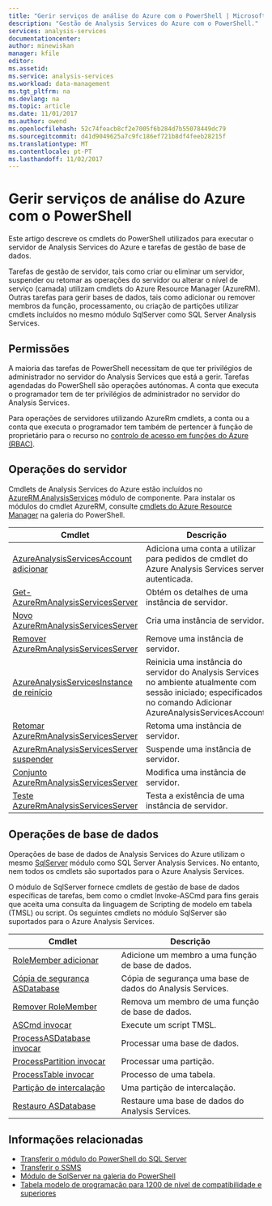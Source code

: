 ```yaml
---
title: "Gerir serviços de análise do Azure com o PowerShell | Microsoft Docs"
description: "Gestão de Analysis Services do Azure com o PowerShell."
services: analysis-services
documentationcenter: 
author: minewiskan
manager: kfile
editor: 
ms.assetid: 
ms.service: analysis-services
ms.workload: data-management
ms.tgt_pltfrm: na
ms.devlang: na
ms.topic: article
ms.date: 11/01/2017
ms.author: owend
ms.openlocfilehash: 52c74feacb8cf2e7005f6b284d7b55078449dc79
ms.sourcegitcommit: d41d9049625a7c9fc186ef721b8df4feeb28215f
ms.translationtype: MT
ms.contentlocale: pt-PT
ms.lasthandoff: 11/02/2017
---
```

# <a name="manage-azure-analysis-services-with-powershell"></a>Gerir serviços de análise do Azure com o PowerShell

Este artigo descreve os cmdlets do PowerShell utilizados para executar o servidor de Analysis Services do Azure e tarefas de gestão de base de dados. 

Tarefas de gestão de servidor, tais como criar ou eliminar um servidor, suspender ou retomar as operações do servidor ou alterar o nível de serviço (camada) utilizam cmdlets do Azure Resource Manager (AzureRM). Outras tarefas para gerir bases de dados, tais como adicionar ou remover membros da função, processamento, ou criação de partições utilizar cmdlets incluídos no mesmo módulo SqlServer como SQL Server Analysis Services.

## <a name="permissions"></a>Permissões
A maioria das tarefas de PowerShell necessitam de que ter privilégios de administrador no servidor do Analysis Services que está a gerir. Tarefas agendadas do PowerShell são operações autónomas. A conta que executa o programador tem de ter privilégios de administrador no servidor do Analysis Services. 

Para operações de servidores utilizando AzureRm cmdlets, a conta ou a conta que executa o programador tem também de pertencer à função de proprietário para o recurso no [controlo de acesso em funções do Azure (RBAC)](../active-directory/role-based-access-control-what-is.md). 

## <a name="server-operations"></a>Operações do servidor 
Cmdlets de Analysis Services do Azure estão incluídos no [AzureRM.AnalysisServices](https://www.powershellgallery.com/packages/AzureRM.AnalysisServices) módulo de componente. Para instalar os módulos do cmdlet AzureRM, consulte [cmdlets do Azure Resource Manager](/powershell/azure/overview) na galeria do PowerShell.

|Cmdlet|Descrição| 
|------------|-----------------| 
|[AzureAnalysisServicesAccount adicionar](/powershell/module/azurerm.analysisservices/add-azureanalysisservicesaccount)|Adiciona uma conta a utilizar para pedidos de cmdlet do Azure Analysis Services server autenticada.| 
|[Get-AzureRmAnalysisServicesServer](/powershell/module/azurerm.analysisservices/get-azurermanalysisservicesserver)|Obtém os detalhes de uma instância de servidor.|  
|[Novo AzureRmAnalysisServicesServer](/powershell/module/azurerm.analysisservices/new-azurermanalysisservicesserver)|Cria uma instância de servidor.|   
|[Remover AzureRmAnalysisServicesServer](/powershell/module/azurerm.analysisservices/remove-azurermanalysisservicesserver)|Remove uma instância de servidor.|  
|[AzureAnalysisServicesInstance de reinício](/powershell/module/azurerm.analysisservices/restart-azureanalysisservicesinstance)|Reinicia uma instância do servidor do Analysis Services no ambiente atualmente com sessão iniciado; especificados no comando Adicionar AzureAnalysisServicesAccount.|  
|[Retomar AzureRmAnalysisServicesServer](/powershell/module/azurerm.analysisservices/resume-azurermanalysisservicesserver)|Retoma uma instância de servidor.|  
|[AzureRmAnalysisServicesServer suspender](/powershell/module/azurerm.analysisservices/suspend-azurermanalysisservicesserver)|Suspende uma instância de servidor.| 
|[Conjunto AzureRmAnalysisServicesServer](/powershell/module/azurerm.analysisservices/set-azurermanalysisservicesserver)|Modifica uma instância de servidor.|   
|[Teste AzureRmAnalysisServicesServer](/powershell/module/azurerm.analysisservices/test-azurermanalysisservicesserver)|Testa a existência de uma instância de servidor.| 

## <a name="database-operations"></a>Operações de base de dados

Operações de base de dados de Analysis Services do Azure utilizam o mesmo [SqlServer](https://www.powershellgallery.com/packages/SqlServer) módulo como SQL Server Analysis Services. No entanto, nem todos os cmdlets são suportados para o Azure Analysis Services. 

O módulo de SqlServer fornece cmdlets de gestão de base de dados específicas de tarefas, bem como o cmdlet Invoke-ASCmd para fins gerais que aceita uma consulta da linguagem de Scripting de modelo em tabela (TMSL) ou script. Os seguintes cmdlets no módulo SqlServer são suportados para o Azure Analysis Services.

  
|Cmdlet|Descrição|
|------------|-----------------| 
|[RoleMember adicionar](https://msdn.microsoft.com/library/hh510167.aspx)|Adicione um membro a uma função de base de dados.| 
|[Cópia de segurança ASDatabase](https://docs.microsoft.com/sql/analysis-services/powershell/backup-asdatabase-cmdlet)|Cópia de segurança uma base de dados do Analysis Services.|  
|[Remover RoleMember](https://msdn.microsoft.com/library/hh510173.aspx)|Remova um membro de uma função de base de dados.|   
|[ASCmd invocar](https://msdn.microsoft.com/library/hh479579.aspx)|Execute um script TMSL.|
|[ProcessASDatabase invocar](https://msdn.microsoft.com/library/mt651773.aspx)|Processar uma base de dados.|  
|[ProcessPartition invocar](https://msdn.microsoft.com/library/hh510164.aspx)|Processar uma partição.| 
|[ProcessTable invocar](https://msdn.microsoft.com/library/mt651774.aspx)|Processo de uma tabela.|  
|[Partição de intercalação](https://msdn.microsoft.com/library/hh479576.aspx)|Uma partição de intercalação.|  
|[Restauro ASDatabase](https://docs.microsoft.com/sql/analysis-services/powershell/restore-asdatabase-cmdlet)|Restaure uma base de dados do Analysis Services.| 
  

## <a name="related-information"></a>Informações relacionadas

* [Transferir o módulo do PowerShell do SQL Server](https://docs.microsoft.com/sql/ssms/download-sql-server-ps-module)   
* [Transferir o SSMS](https://docs.microsoft.com/sql/ssms/download-sql-server-management-studio-ssms)   
* [Módulo de SqlServer na galeria do PowerShell](https://www.powershellgallery.com/packages/SqlServer)    
* [Tabela modelo de programação para 1200 de nível de compatibilidade e superiores](https://msdn.microsoft.com/library/mt712541.aspx)
